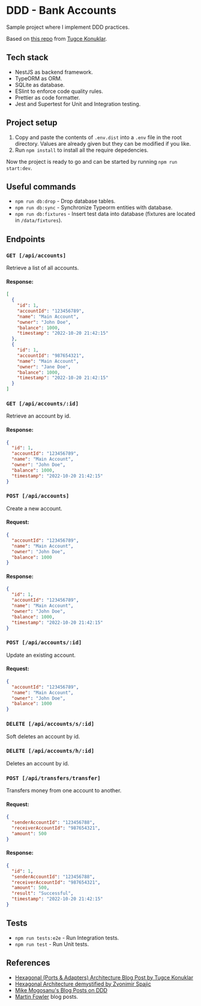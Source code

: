 # DDD - Bank Accounts

Sample project where I implement DDD practices.

Based on [this repo](https://github.com/tugcekonuklar/account-service) from [Tugce Konuklar](https://github.com/tugcekonuklar).

## Tech stack

- NestJS as backend framework.
- TypeORM as ORM.
- SQLite as database.
- ESlint to enforce code quality rules.
- Prettier as code formatter.
- Jest and Supertest for Unit and Integration testing.

## Project setup

1. Copy and paste the contents of `.env.dist` into a `.env` file in the root directory. Values are already given but they can be modified if you like.
2. Run `npm install` to install all the require depedencies.

Now the project is ready to go and can be started by running `npm run start:dev`.

## Useful commands

- `npm run db:drop` - Drop database tables.
- `npm run db:sync` - Synchronize Typeorm entities with database.
- `npm run db:fixtures` - Insert test data into database (fixtures are located in `/data/fixtures`).

## Endpoints

### `GET [/api/accounts]`

Retrieve a list of all accounts.

#### Response:

```json
[
  {
    "id": 1,
    "accountId": "123456789",
    "name": "Main Account",
    "owner": "John Doe",
    "balance": 1000,
    "timestamp": "2022-10-20 21:42:15"
  },
  {
    "id": 1,
    "accountId": "987654321",
    "name": "Main Account",
    "owner": "Jane Doe",
    "balance": 1000,
    "timestamp": "2022-10-20 21:42:15"
  }
]
```

### `GET [/api/accounts/:id]`

Retrieve an account by id.

#### Response:

```json
{
  "id": 1,
  "accountId": "123456789",
  "name": "Main Account",
  "owner": "John Doe",
  "balance": 1000,
  "timestamp": "2022-10-20 21:42:15"
}
```

### `POST [/api/accounts]`

Create a new account.

#### Request:

```json
{
  "accountId": "123456789",
  "name": "Main Account",
  "owner": "John Doe",
  "balance": 1000
}
```

#### Response:

```json
{
  "id": 1,
  "accountId": "123456789",
  "name": "Main Account",
  "owner": "John Doe",
  "balance": 1000,
  "timestamp": "2022-10-20 21:42:15"
}
```

### `POST [/api/accounts/:id]`

Update an existing account.

#### Request:

```json
{
  "accountId": "123456789",
  "name": "Main Account",
  "owner": "John Doe",
  "balance": 1000
}
```

### `DELETE [/api/accounts/s/:id]`

Soft deletes an account by id.

### `DELETE [/api/accounts/h/:id]`

Deletes an account by id.

### `POST [/api/transfers/transfer]`

Transfers money from one account to another.

#### Request:

```json
{
  "senderAccountId": "123456788",
  "receiverAccountId": "987654321",
  "amount": 500
}
```

#### Response:

```json
{
  "id": 1,
  "senderAccountId": "123456788",
  "receiverAccountId": "987654321",
  "amount": 500,
  "result": "Successful",
  "timestamp": "2022-10-20 21:42:15"
}
```

## Tests

- `npm run tests:e2e` - Run Integration tests.
- `npm run test` - Run Unit tests.

## References

- [Hexagonal (Ports & Adapters) Architecture Blog Post by Tugce Konuklar](https://medium.com/idealo-tech-blog/hexagonal-ports-adapters-architecture-e3617bcf00a0)
- [Hexagonal Architecture demystified by Zvonimir Spajic](https://madewithlove.com/blog/software-engineering/hexagonal-architecture-demystified/)
- [Mike Mogosanu's Blog Posts on DDD](http://blog.sapiensworks.com/tags.html)
- [Martin Fowler](https://martinfowler.com/) blog posts.
